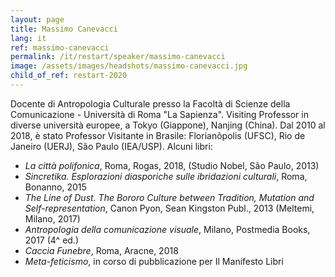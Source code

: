 ```yaml
---
layout: page
title: Massimo Canevacci
lang: it
ref: massimo-canevacci
permalink: /it/restart/speaker/massimo-canevacci
image: /assets/images/headshots/massimo-canevacci.jpg
child_of_ref: restart-2020
---
```


Docente di Antropologia Culturale presso la Facoltà di Scienze della Comunicazione - Università di Roma "La Sapienza". Visiting Professor in diverse università europee, a Tokyo (Giappone), Nanjing (China). Dal 2010 al 2018, è stato Professor Visitante in Brasile: Florianôpolis (UFSC), Rio de Janeiro (UERJ), São Paulo (IEA/USP). Alcuni libri:

- *La città polifonica*, Roma, Rogas, 2018, (Studio Nobel, São Paulo, 2013) 
- *Sincretika. Esplorazioni diasporiche sulle ibridazioni culturali*, Roma, Bonanno, 2015  
- *The Line of Dust. The Bororo Culture between Tradition, Mutation and Self-representation*, Canon Pyon, Sean Kingston Publ., 2013 (Meltemi, Milano, 2017)
- *Antropologia della comunicazione visuale*, Milano, Postmedia  Books, 2017 (4^ ed.) 
- *Caccia Funebre*, Roma, Aracne, 2018
- *Meta-feticismo*, in corso di pubblicazione per Il Manifesto Libri
